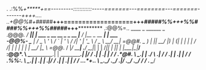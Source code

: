 . .:%%*+*****+==---------::::::::::::-----=======---========---=======-------++++....
..+@@%#+#*####**+++===================+++*#####%%+++%%####%%+++%%#####*+++***********
.:@@%=..     ____  _                           ______                _        
.@@@*.      / ___|| |_ ___ _ __   __ _ _ __   |__  / |__  _ __   ___| |_ ___  
-@@%-       \___ \| __/ _ \ '_ \ / _` | '_ \    / /| '_ \| '_ \ / _ \ __/ __| 
=@@#.      _ ___) | ||  __/ |_) | (_| | | | |  / /_| | | | | | |  __/ |_\__ \ 
=@@*.     / |____/ \__\___| .__/ \__,_|_| | | /____|_| | |_| | |\___|\__|___/\
:@@*.     \ \____________.| | ___________.| |/ / _____.| | _.| | __________/ /
.*@#.      \ \___________.| | ___./ \ ___.| / / ______.| | _.| | _________/ /
 .%%:.      \ \__________.| | ___.| | ___.|/ / _______.| | _.| | ________/ /
...*+..      \ \_________.\_/ ___.\_/ ___.|_/ ________.\_/ _.\_/ _______/ /
.             \__________________________________________________________/
